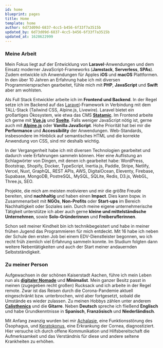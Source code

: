 ```yaml
---
id: home
blueprint: pages
title: Home
template: home
author: 6d73d09d-6837-4cc5-b456-6f33f7a3515b
updated_by: 6d73d09d-6837-4cc5-b456-6f33f7a3515b
updated_at: 1628622999
---
```

### Meine Arbeit
Mein Fokus liegt auf der Entwicklung von **Laravel**-Anwendungen und dem Einsatz moderner JavaScript-Frameworks (**Jamstack**, **Serverless**, **SPAs**). Zudem entwickle ich Anwendungen für Apples **iOS** und **macOS** Plattformen. In den über 10 Jahren an Erfahrung habe ich mit diversen Programmiersprachen gearbeitet, fühle mich mit **PHP**, **JavaScript** und **Swift** aber am wohlsten.

Als Full Stack Entwickler arbeite ich im **Frontend und Backend**. In der Regel setze ich im Backend auf das [Laravel](https://laravel.com)-Framework in Verbindung mit dem TALL-Stack (Tailwind CSS, Alpine.js, Livewire). Laravel bietet ein großartiges Ökosystem, wie etwa das CMS [**Statamic**](https://statamic.com). Im Frontend arbeite ich gerne mit [**Vue.js**](https://vuejs.org/) und [**Svelte**](https://svelte.dev/). Falls weniger JavaScript nötig ist, gerne auch mit [**Alpine.js**](https://alpinejs.dev) oder **Vanilla JavaScript**. Hohe Priorität hat bei mir die **Performance** und **Accessibility** der Anwendungen. Web-Standards, insbesondere im Hinblick auf semantisches HTML und die korrekte Anwendung von CSS, sind mir deshalb wichtig.

In der Vergangenheit habe ich mit diversen Technologien gearbeitet und dadurch viele Erfahrungen sammeln können. Hier eine Auflistung an Schlagwörter von Dingen, mit denen ich gearbeitet habe: WordPress, Bootstrap, Shopify, Docker, TypeScript, Inertia.js, Paddle, Stripe, Netlify, Vercel, Nuxt, GraphQL, REST APIs, AWS, DigitalOcean, Eleventy, Firebase, Supabase, MongoDB, PostreSQL, MySQL, SQLite, Redis, D3.js, WebGL, Three.js, SEO.

Projekte, die mich am meisten motivieren und mir die größte Freude bereiten, sind **nachhaltig** und haben einen **Impact**. Dies kann bspw. in Zusammenarbeit mit **NGOs**, **Non-Profits** oder **Start-ups** im Bereich Nachhaltigkeit oder Soziales sein. Durch meine eigene unternehmerische Tätigkeit unterstütze ich aber auch gerne **kleine und mittelständische Unternehmen**, sowie **Solo-Gründerinnen** und **Freiberuflerinnen**.

Schon seit meiner Kindheit bin ich technikbegeistert und habe in meiner frühen Jugend das Programmieren für mich entdeckt. Mit 16 habe ich neben der Schule den ersten Job bei einem EDV-Dienstleister begonnen, wo ich recht früh ziemlich viel Erfahrung sammeln konnte. Im Studium folgten dann weitere Nebentätigkeiten und auch der Start meiner andauernden Selbstständigkeit.

### Zu meiner Person
Aufgewachsen in der schönen Kaiserstadt Aachen, führe ich mein Leben nun als [**digitaler Nomade**](https://de.wikipedia.org/wiki/Digitaler_Nomade) und **Minimalist**. Mein ganzer Besitz passt in meinen (zugegeben recht großen) Rucksack und ich arbeite in der Regel remote. Zwar ist das Reisen durch die Corona-Pandemie aktuell eingeschränkt bzw. unterbrochen, wird aber fortgesetzt, sobald die Umstände es wieder zulassen. Zu meinen Hobbys zählen unter anderem [**Calisthenics**](https://de.wikipedia.org/wiki/Calisthenics) und die **Gitarre**. Neben **Deutsch** spreche ich fließend **Englisch** und habe Grundkenntnisse in **Spanisch**, **Französisch** und **Niederländisch**.

Mit Anfang zwanzig wurden bei mir [Achalasie](https://de.wikipedia.org/wiki/Achalasie), eine Funktionsstörung des Ösophagus, und [Keratokonus](https://de.wikipedia.org/wiki/Keratokonus), eine Erkrankung der Cornea, diagnostiziert. Hier versuche ich durch offene Kommunikation und Hilfsbereitschaft die Aufmerksamkeit und das Verständnis für diese und andere seltene Krankheiten zu erhöhen.